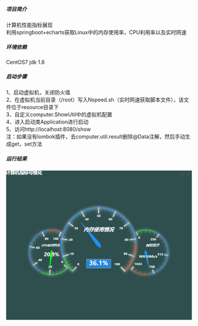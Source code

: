 ##### 项目简介

计算机性能指标展现  
利用springboot+echarts获取Linux中的内存使用率，CPU利用率以及实时网速

##### 环境依赖

CentOS7
jdk 1.8

##### 启动步骤

1、启动虚拟机，关闭防火墙  
2、在虚拟机当前目录（/root）写入Nspeed.sh（实时网速获取脚本文件），该文件位于resource目录下  
3、自定义computer.ShowUtil中的虚拟机配置  
4、进入启动类Application进行启动  
5、访问http://localhost:8080/show  
注：如果没有lombok插件，去computer.util.result删除@Data注解，然后手动生成get，set方法  

##### 运行结果  
![计算机指标](https://raw.githubusercontent.com/bigli97/computer/master/src/main/resources/image/%E8%AE%A1%E7%AE%97%E6%9C%BA%E6%8C%87%E6%A0%87.gif) 
